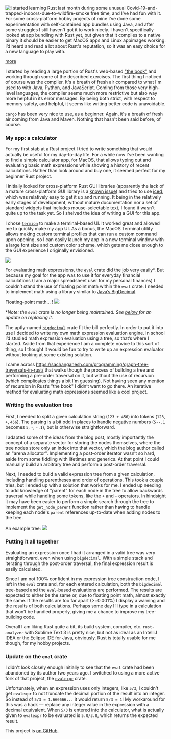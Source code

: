 
<!-- Copyright 2020 Phil Thompson. All Rights Reserved.  As noted in the License section of this repository's readme.md file, this file and its corresponding public HTML file, and all other articles, article files, and images, are distributed under traditional copyright.  The repository source code and other files are distributed under the MIT license. -->

[//]: # (gen-title: Beginnings with Rust)

[//]: # (gen-title-url: Beginnings-with-Rust)

[//]: # (gen-keywords: rust-lang, rust, calculator, cargo)

[//]: # (gen-description: A beginner's experience writing a small app with Rust)

[//]: # (gen-meta-end)

<a href="${THIS_ARTICLE}"><img style="float: left" class="width-resp-50-100" src="${SITE_ROOT_REL}/img/20201002.jpg"/></a> I started learning Rust last month during some unusual Covid-19-and-trapped-indoors-due-to-wildfire-smoke free time, and I've had fun with it.  For some cross-platform hobby projects of mine I’ve done some experimentation with self-contained app bundles using Java, and after some struggles I still haven't got it to work nicely.  I haven't specifically looked at app bundling with Rust yet, but given that it compiles to a native binary it should be easier to get MacOS apps and Linux appimages working.  I’d heard and read a lot about Rust's reputation, so it was an easy choice for a new language to play with.

[more](more://)

I started by reading a large portion of Rust's web-based <a target="_blank" href="https://doc.rust-lang.org/book/">"the book"</a> and working through some of the described exercises.  The first thing I noticed of course was the compiler.  It's a breath of fresh air compared to what I'm used to with Java, Python, and JavaScript. Coming from those very high-level languages, the compiler seems much more restrictive but also way more helpful in its error messages.  By being both strict, with respect to memory safety, and helpful, it seems like writing better code is unavoidable.

`cargo` has been very nice to use, as a beginner.  Again, it's a breath of fresh air coming from Java and Maven.  Nothing that hasn't been said before, of course.

### My app: a calculator

For my first stab at a Rust project I tried to write something that would actually be useful for my day-to-day life.  For a while now I've been wanting to find a simple calculator app, for MacOS, that allows typing out and evaluating basic math expressions while showing a history of recent calculations.  Rather than look around and buy one, it seemed perfect for my beginner Rust project.

I initially looked for cross-platform Rust GUI libraries (apparently the lack of a mature cross-platform GUI library is a <a target="_blank" href="https://www.areweguiyet.com/">known issue</a>) and tried to use <a target="_blank" href="https://github.com/hecrj/iced">iced</a>, which was relatively easy to get it up and running.  It being in the relatively early stages of development, without mature documentation nor a set of standard widgets that includes mouse-selectable text, I found it wasn't quite up to the task yet.  So I shelved the idea of writing a GUI for this app.

I chose <a target="_blank" href="https://crates.io/crates/termion">`termion`</a> to make a terminal-based UI.  It worked great and allowed me to quickly make my app UI.  As a bonus, the MacOS Terminal utility allows making custom terminal profiles that can run a custom command upon opening, so I can easily launch my app in a new terminal window with a large font size and custom color scheme, which gets me close enough to the GUI experience I originally envisioned.

<img class="width-100 center-block" src="${SITE_ROOT_REL}/img/20201002-termion-terminal.jpg"/>

For evaluating math expressions, the <a target="_blank" href="https://crates.io/crates/eval">`eval`</a> crate did the job very easily\*.  But because my goal for the app was to use it for everyday financial calculations (I am a major spreadsheet user for my personal finances) I couldn’t stand the use of floating point math within the `eval` crate.  I needed to implement math using a library similar to [Java’s BigDecimal](https://docs.oracle.com/javase/9/docs/api/java/math/BigDecimal.html).

Floating-point math... !
<img class="width-100 center-block" src="${SITE_ROOT_REL}/img/20201002-floating-point-math.jpg"/>

\**Note: the `eval` crate is no longer being maintained.  See [below](#eval-update) for an update on replacing it.*

The aptly-named <a target="_blank" href="https://crates.io/crates/bigdecimal">`bigdecimal`</a> crate fit the bill perfectly.  In order to put it into use I decided to write my own math expression evaluation engine.  In school I’d studied math expression evaluation using a tree, so that’s where I started.  Aside from that experience I am a complete novice to this sort of thing, so I thought it would be fun to try to write up an expression evaluator without looking at some existing solution.

I came across <a target="_blank" href="a great blog post">https://sachanganesh.com/programming/graph-tree-traversals-in-rust/</a> that walks though the process of building a tree and performing a pre-order traversal on it, but without the use of recursion (which complicates things a bit I'm guessing).  Not having seen any mention of recursion in Rust’s "the book" I didn’t want to go there.  An iterative method for evaluating math expressions seemed like a cool project.

### Writing the evaluation tree

First, I needed to split a given calculation string (`123 + 456`) into tokens (`123`, `+`, `456`).  The parsing is a bit odd in places to handle negative numbers (`5--.1` becomes `5`, `-`, `-.1`), but is otherwise straightforward.

I adapted some of the ideas from the blog post, mostly importantly the concept of a separate vector for storing the nodes themselves, where the tree nodes store only an index into that vector, which the blog author called an "arena allocator".   Implementing a post-order iterator wasn’t so hard, aside from some fiddling with lifetimes and generics.  At that point I could manually build an arbitrary tree and perform a post-order traversal.

Next, I needed to build a valid expression tree from a given calculation, including handling parentheses and order of operations.  This took a couple tries, but I ended up with a solution that works for me.  I ended up needing to add knowledge of "parent" for each node in the tree to allow backwards traversal while handling some tokens, like the `+` and `-` operators.  In hindsight it may have been easier to perform a simple search through the tree to implement the `get_node_parent` function rather than having to handle keeping each node's `parent` references up-to-date when adding nodes to the tree.

An example tree:
<img class="width-100 center-block" src="${SITE_ROOT_REL}/img/20201002-tree.jpg"/>

### Putting it all together 

Evaluating an expression once I had it arranged in a valid tree was very straightforward, even when using `bigdecimal`.  With a simple stack and iterating through the post-order traversal, the final expression result is easily calculated.

Since I am not 100% confident in my expression tree construction code, I left in the `eval` crate and, for each entered calculation, both the `bigdecimal` tree-based and the `eval`-based evaluations are performed.  The results are expected to either be the same or, due to floating point math, almost exactly the same.  If the results are too far apart (>=0.001%) I display a warning and the results of both calculations.  Perhaps some day I’ll type in a calculation that won’t be handled properly, giving me a chance to improve my tree-building code.

Overall I am liking Rust quite a bit, its build system, compiler, etc.  `rust-analyzer` with Sublime Text 3 is pretty nice, but not as ideal as an IntelliJ IDEA or the Eclipse IDE for Java, obviously.  Rust is totally usable for me though, for my hobby projects.

### <a name="eval-update"></a>Update on the `eval` crate

I didn't look closely enough initially to see that the `eval` crate had been abandoned by its author two years ago.  I switched to using a more active fork of that project, the <a target="_blank" href="https://crates.io/crates/evalexpr">`evalexpr`</a> crate.

Unfortunately, when an expression uses only integers, like `5/3`, I couldn't get `evalexpr` to not truncate the decimal portion of the result into an integer.  So instead of `5/3 = 1.666666...` it would return `5/3 = 1`!  My workaround for this was a hack &mdash; replace any integer value in the expression with a decimal equivalent.  When `5/3` is entered into the calculator, what is actually given to `evalexpr` to be evaluated is `5.0/3.0`, which returns the expected result.

This project is <a target="_blank" href="https://github.com/philthompson/rust-calc-term">on GitHub</a>.
